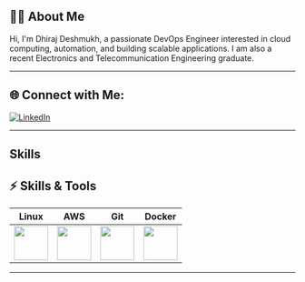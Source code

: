 
## 👨‍💻 About Me

Hi, I'm Dhiraj Deshmukh, a passionate DevOps Engineer interested in cloud computing, automation, and building scalable applications. I am also a recent Electronics and Telecommunication Engineering graduate.

---

## 🌐 Connect with Me:

[![LinkedIn](https://img.shields.io/badge/LinkedIn-0A66C2?style=for-the-badge&logo=linkedin&logoColor=white)](https://www.linkedin.com/in/dhirajdeshmukh8239/) 


---

## Skills

## ⚡ Skills & Tools  

| Linux | AWS | Git | Docker |
|-------|-----|-----|--------|
| <img src="https://cdn.jsdelivr.net/gh/devicons/devicon/icons/linux/linux-original.svg" width="60"/> | <img src="https://cdn.jsdelivr.net/gh/devicons/devicon/icons/amazonwebservices/amazonwebservices-original.svg" width="60"/> | <img src="https://cdn.jsdelivr.net/gh/devicons/devicon/icons/git/git-original.svg" width="60"/> | <img src="https://cdn.jsdelivr.net/gh/devicons/devicon/icons/docker/docker-original.svg" width="60"/> |

---
